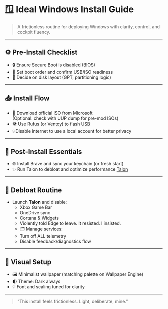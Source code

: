# 🪟 Ideal Windows Install Guide

> A frictionless routine for deploying Windows with clarity, control, and cockpit fluency.

---

## ⚙️ Pre-Install Checklist
- 🔒 Ensure Secure Boot is disabled (BIOS)
- 🧭 Set boot order and confirm USB/ISO readiness
- 📐 Decide on disk layout (GPT, partitioning logic)

---

## 📥 Install Flow
- 🔗 Download official ISO from Microsoft  
  (Optional: check with UUP dump for pre-mod ISOs)
- 🛠️ Use Rufus (or Ventoy) to flash USB
- 💡Disable internet to use a local account for better privacy

---

## 🔧 Post-Install Essentials
- 🌐 Install Brave and sync your keychain (or fresh start)
- ✨ Run Talon to debloat and optimize performance [Talon](https://debloat.win/)

---

## 🧼 Debloat Routine
- Launch **Talon** and disable:
  - Xbox Game Bar  
  - OneDrive sync  
  - Cortana & Widgets  
  - Violently told Edge to leave. It resisted. I insisted.
  - 🗂️ Manage services:
  - Turn off ALL telemetry  
  - Disable feedback/diagnostics flow

---

## 🎨 Visual Setup
- 🖼️ Minimalist wallpaper (matching palette on Wallpaper Engine)
- 🌓 Theme: Dark always
- 💡 Font and scaling tuned for clarity

---

> “This install feels frictionless. Light, deliberate, mine.”
